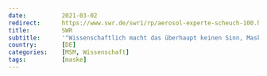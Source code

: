 ```yaml
---
date:          2021-03-02
redirect:      https://www.swr.de/swr1/rp/aerosol-experte-scheuch-100.html
title:         SWR
subtitle:      '"Wissenschaftlich macht das überhaupt keinen Sinn, Masken im Freien zu tragen"'
country:       [DE]
categories:    [MSM, Wissenschaft]
tags:          [maske]
---
```

